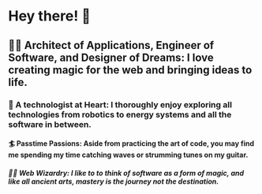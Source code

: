 # Hey there! 👋

## 🙋‍♂️ Architect of Applications, Engineer of Software, and Designer of Dreams: I love creating magic for the web and bringing ideas to life.

### 🌌 A technologist at Heart: I thoroughly enjoy exploring all technologies from robotics to energy systems and all the software in between.

#### 🏄 Passtime Passions: Aside from practicing the art of code, you may find me spending my time catching waves or strumming tunes on my guitar.

##### 🧙‍♂️ Web Wizardry: I like to to think of software as a form of magic, and like all ancient arts, mastery is the journey not the destination. 
